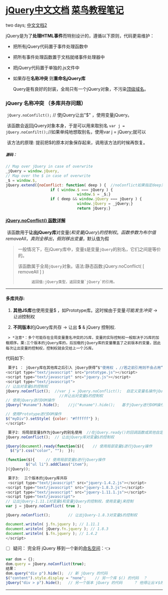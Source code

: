 # [jQuery中文文档](https://www.jquery123.com/hover/) [菜鸟教程笔记](https://www.runoob.com/jquery/jquery-tutorial.html)

two days;      [中文文档2](http://www.365mini.com/doc/page/7)

 jQuery是为了**处理HTML事件**而特别设计的，遵循以下原则，代码更易维护：

 * 把所有jQuery代码置于事件处理函数中

 * 把所有事件处理函数置于文档就绪事件处理器中

 * 把jQuery代码置于单独的.js文件中

 * 如果存在**名称冲突** 则**重命名jQuery库**

   Query是有良好的封装，全局只有一个jQuery对象，不污染[顶级域名](https://www.baidu.com/s?wd=%E9%A1%B6%E7%BA%A7%E5%9F%9F%E5%90%8D&tn=SE_PcZhidaonwhc_ngpagmjz&rsv_dl=gh_pc_zhidao)。

### jQuery 名称冲突  （多库共存问题）

​       `jQuery.noConfilct();` // 使jQuery让出"$" ，使用变量jQuery。

​	该函数会返回jQuery对象本身，于是可以用来取别名 `var j = jQuery.noConfilt();`//如果单纯地想取别名，使用var j = jQuery;就可以

​       该方法的原理: 提前把$的原本对象保存起来，调用该方法的时候再恢复。

##### `源码：`

```javascript
// Map over jQuery in case of overwrite
_jQuery = window.jQuery,
// Map over the $ in case of overwrite
_$ = window.$,
jQuery.extend({noConflict: function( deep ) {  //noConflict如果指定deep为true，是可以把jQuery的全局对象也让出来，这种用法可以用于多个jQuery版本的替换。
					if ( window.$ === jQuery ) {
								window.$ = _$;}
					if ( deep && window.jQuery === jQuery ) {
								window.jQuery = _jQuery;}
								return jQuery;}
```

#### [jQuery.noConflict() 函数详解](http://www.365mini.com/page/jquery_noconflict.htm)

​       该函数用于**让出jQuery库**对变量$(和变量jQuery)的控制权。函数参数为布尔值 removeAll，真则全移出，假则移出变量$，默认值为假 

> 一般情况下，在jQuery库中，变量`$`是变量`jQuery`的别名，它们之间是等价的。
>
> 该函数属于全局`jQuery`对象。语法:静态函数:jQuery.noConflict( [ removeAll ] )
>
>  			返回值:jQuery类型，返回变量`jQuery`的引用。

---

#### **多库共存:**  

  1.  **其他JS库**也使用变量$ ，如Prototype库。这时候由于变量$可能发生冲突 →让出$控制权

  2.  **不同版本**的jQuery库共存    → 让出  **$**  &  jQuery  控制权.

     > *注意*：多个可能存在全局变量重名冲突的JS库，变量的实际控制权一般取决于JS库的加载顺序。栗:三个版本的jQuery库的，后加载的jQuery库的变量覆盖了之前版本的变量，因此每次让出变量的控制权，控制权就会交给上一个JS库。

代码如下:

```javascript
 栗子1 ： jQuery库在其他库之后引入 jQuery获得“$"使用权 ，//若之前引用则不会占用“$”
<script type="text/javascript" src="prototype.js"></script>
<script type="text/javascript" src="jquery.js"></script>
<script type="text/javascript">
// 让出对变量$的控制权
jQuery.noConflict();  //var j = jQuery.noConflict();  自定义变量名操作jQuery
						//并让出对变量$的控制权					
// 使用jQuery进行DOM操作
jQuery("#uname").hide(); 	//j("#uname").hide();   基于jQuery进行DOM操作

// 使用Prototype进行DOM操作
$("myDiv").setStyle( {color: "#ffffff"} );
</script>
```

```javascript
 栗子2: 将局部变量$作为jQuery的别名使用  //在jQuery.ready()的回调函数或其他自定义函数中
jQuery.noConflict();  // 让出jQuery库对变量$的控制权

jQuery(document).ready(function($){    // 使用局部变量$进行jQuery操作
  $("p").css("color", "");  });

(function($){     // 使用局部变量$进行jQuery操作
		 $("ul li").addClass("item");    
}(jQuery));
```

```javascript
 栗子3:  三个版本的jQuery库共存
 <script type="text/javascript" src="jquery-1.4.2.js"></script>
<script type="text/javascript" src="jquery-1.8.3.js"></script>
<script type="text/javascript" src="jquery-1.11.1.js"></script>
<script type="text/javascript">
// 让出jQuery-1.11.1对变量$和变量jQuery的控制权，使用变量j来控制
var j = jQuery.noConflict( true );

jQuery.noConflict();		// 让出jQuery-1.8.3对变量$的控制权

document.writeln( j.fn.jquery ); // 1.11.1
document.writeln( jQuery.fn.jquery ); // 1.8.3
document.writeln( $.fn.jquery ); // 1.4.2
</script>
```

- [ ]   疑问： 完全将 jQuery 移到一个新的[命名空间](https://blog.csdn.net/liu__hua/article/details/44853677)：👈

```javascript
var dom = {};
dom.query = jQuery.noConflict(true);
结果：
dom.query("div p").hide();	// 新 jQuery 的代码
$("content").style.display = "none";	// 另一个库 $() 的代码  ？
jQuery("div > p").hide();	// 另一个版本 jQuery 的代码     ？ 他得让出￥$的控制权
```

---

